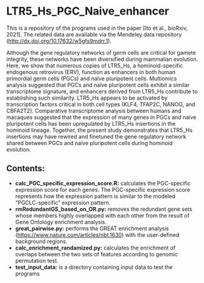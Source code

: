 # LTR5\_Hs\_PGC\_Naive\_enhancer

This is a repository of the programs used in the paper [Ito et al., bioRxiv, 2021].
The related data are available via the Mendeley data repository (http://dx.doi.org/10.17632/w5gfs9mdrr.1).

Although the gene regulatory networks of germ cells are critical for gamete integrity, these networks have been diversified during mammalian evolution. Here, we show that numerous copies of LTR5\_Hs, a hominoid-specific endogenous retrovirus (ERV), function as enhancers in both human primordial germ cells (PGCs) and naïve pluripotent cells. Multiomics analysis suggested that PGCs and naïve pluripotent cells exhibit a similar transcriptome signature, and enhancers derived from LTR5\_Hs contribute to establishing such similarity. LTR5\_Hs appears to be activated by transcription factors critical in both cell types (KLF4, TFAP2C, NANOG, and CBFA2T2). Comparative transcriptome analysis between humans and macaques suggested that the expression of many genes in PGCs and naïve pluripotent cells has been upregulated by LTR5\_Hs insertions in the hominoid lineage. Together, the present study demonstrates that LTR5\_Hs insertions may have rewired and finetuned the gene regulatory network shared between PGCs and naïve pluripotent cells during hominoid evolution.

## Contents:
* **calc\_PGC\_specific\_expression\_score.R:** calculates the PGC-specific expression score for each genes. The PGC-specific expression score represents how the expression pattern is similar to the modeled “PGCLC-specific” expression pattern.
* **rmRedundantGS\_based\_on\_OR.py:** removes the redundant gene sets whose members highly overlapped with each other from the result of Gene Ontology enrichment analysis.
* **great\_pairwise.py:** performs the GREAT enrichment analysis (https://www.nature.com/articles/nbt.1630) with the user-defined background regions.
* **calc\_enrichment\_randamized.py:** calculates the enrichment of overlaps between the two sets of features according to genomic permutation test.
* **test\_input\_data:** is a directory containing input data to test the programs

